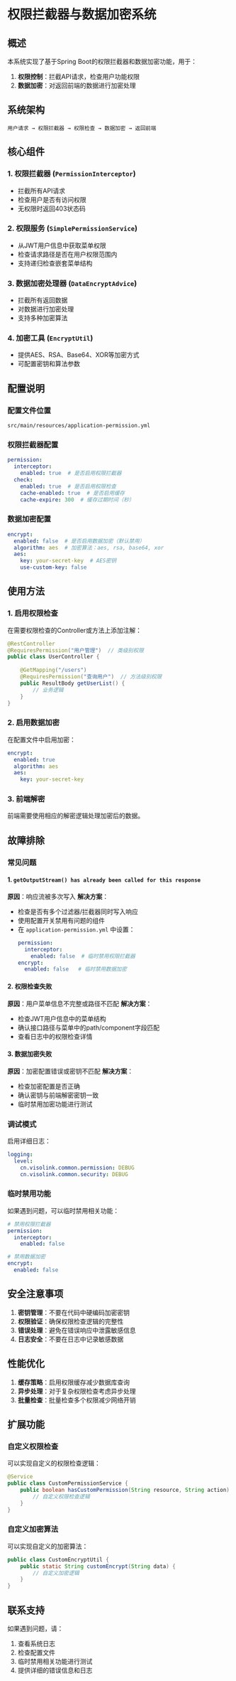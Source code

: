 # 权限拦截器与数据加密系统

## 概述

本系统实现了基于Spring Boot的权限拦截器和数据加密功能，用于：
1. **权限控制**：拦截API请求，检查用户功能权限
2. **数据加密**：对返回前端的数据进行加密处理

## 系统架构

```
用户请求 → 权限拦截器 → 权限检查 → 数据加密 → 返回前端
```

## 核心组件

### 1. 权限拦截器 (`PermissionInterceptor`)
- 拦截所有API请求
- 检查用户是否有访问权限
- 无权限时返回403状态码

### 2. 权限服务 (`SimplePermissionService`)
- 从JWT用户信息中获取菜单权限
- 检查请求路径是否在用户权限范围内
- 支持递归检查嵌套菜单结构

### 3. 数据加密处理器 (`DataEncryptAdvice`)
- 拦截所有返回数据
- 对数据进行加密处理
- 支持多种加密算法

### 4. 加密工具 (`EncryptUtil`)
- 提供AES、RSA、Base64、XOR等加密方式
- 可配置密钥和算法参数

## 配置说明

### 配置文件位置
```
src/main/resources/application-permission.yml
```

### 权限拦截器配置
```yaml
permission:
  interceptor:
    enabled: true  # 是否启用权限拦截器
  check:
    enabled: true  # 是否启用权限检查
    cache-enabled: true  # 是否启用缓存
    cache-expire: 300  # 缓存过期时间（秒）
```

### 数据加密配置
```yaml
encrypt:
  enabled: false  # 是否启用数据加密（默认禁用）
  algorithm: aes  # 加密算法：aes, rsa, base64, xor
  aes:
    key: your-secret-key  # AES密钥
    use-custom-key: false
```

## 使用方法

### 1. 启用权限检查
在需要权限检查的Controller或方法上添加注解：
```java
@RestController
@RequiresPermission("用户管理")  // 类级别权限
public class UserController {
    
    @GetMapping("/users")
    @RequiresPermission("查询用户")  // 方法级别权限
    public ResultBody getUserList() {
        // 业务逻辑
    }
}
```

### 2. 启用数据加密
在配置文件中启用加密：
```yaml
encrypt:
  enabled: true
  algorithm: aes
  aes:
    key: your-secret-key
```

### 3. 前端解密
前端需要使用相应的解密逻辑处理加密后的数据。

## 故障排除

### 常见问题

#### 1. `getOutputStream() has already been called for this response`
**原因**：响应流被多次写入
**解决方案**：
- 检查是否有多个过滤器/拦截器同时写入响应
- 使用配置开关禁用有问题的组件
- 在 `application-permission.yml` 中设置：
  ```yaml
  permission:
    interceptor:
      enabled: false  # 临时禁用权限拦截器
  encrypt:
    enabled: false   # 临时禁用数据加密
  ```

#### 2. 权限检查失败
**原因**：用户菜单信息不完整或路径不匹配
**解决方案**：
- 检查JWT用户信息中的菜单结构
- 确认接口路径与菜单中的path/component字段匹配
- 查看日志中的权限检查详情

#### 3. 数据加密失败
**原因**：加密配置错误或密钥不匹配
**解决方案**：
- 检查加密配置是否正确
- 确认密钥与前端解密密钥一致
- 临时禁用加密功能进行测试

### 调试模式

启用详细日志：
```yaml
logging:
  level:
    cn.visolink.common.permission: DEBUG
    cn.visolink.common.security: DEBUG
```

### 临时禁用功能

如果遇到问题，可以临时禁用相关功能：

```yaml
# 禁用权限拦截器
permission:
  interceptor:
    enabled: false

# 禁用数据加密
encrypt:
  enabled: false
```

## 安全注意事项

1. **密钥管理**：不要在代码中硬编码加密密钥
2. **权限验证**：确保权限检查逻辑的完整性
3. **错误处理**：避免在错误响应中泄露敏感信息
4. **日志安全**：不要在日志中记录敏感数据

## 性能优化

1. **缓存策略**：启用权限缓存减少数据库查询
2. **异步处理**：对于复杂权限检查考虑异步处理
3. **批量检查**：批量检查多个权限减少网络开销

## 扩展功能

### 自定义权限检查
可以实现自定义的权限检查逻辑：
```java
@Service
public class CustomPermissionService {
    public boolean hasCustomPermission(String resource, String action) {
        // 自定义权限检查逻辑
    }
}
```

### 自定义加密算法
可以实现自定义的加密算法：
```java
public class CustomEncryptUtil {
    public static String customEncrypt(String data) {
        // 自定义加密逻辑
    }
}
```

## 联系支持

如果遇到问题，请：
1. 查看系统日志
2. 检查配置文件
3. 临时禁用相关功能进行测试
4. 提供详细的错误信息和日志
